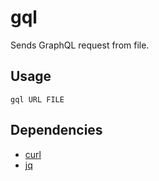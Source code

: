 # gql

Sends GraphQL request from file.


## Usage

`gql URL FILE`


## Dependencies

* [curl](https://curl.se)
* [jq](https://github.com/stedolan/jq)
